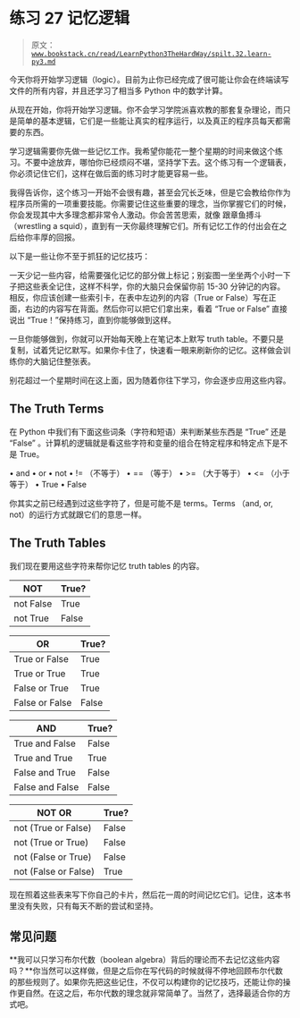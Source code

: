 # 练习 27 记忆逻辑

> 原文：[`www.bookstack.cn/read/LearnPython3TheHardWay/spilt.32.learn-py3.md`](https://www.bookstack.cn/read/LearnPython3TheHardWay/spilt.32.learn-py3.md)

今天你将开始学习逻辑（logic）。目前为止你已经完成了很可能让你会在终端读写文件的所有内容，并且还学习了相当多 Python 中的数学计算。

从现在开始，你将开始学习逻辑。你不会学习学院派喜欢教的那套复杂理论，而只是简单的基本逻辑，它们是一些能让真实的程序运行，以及真正的程序员每天都需要的东西。

学习逻辑需要你先做一些记忆工作。我希望你能花一整个星期的时间来做这个练习。不要中途放弃，哪怕你已经烦闷不堪，坚持学下去。这个练习有一个逻辑表，你必须记住它们，这样在做后面的练习时才能更容易一些。

我得告诉你，这个练习一开始不会很有趣，甚至会冗长乏味，但是它会教给你作为程序员所需的一项重要技能。你需要记住这些重要的理念，当你掌握它们的时候，你会发现其中大多理念都非常令人激动。你会苦苦思索，就像 跟章鱼搏斗（wrestling a squid），直到有一天你最终理解它们。所有记忆工作的付出会在之后给你丰厚的回报。

以下是一些让你不至于抓狂的记忆技巧：

一天少记一些内容，给需要强化记忆的部分做上标记；别妄图一坐坐两个小时一下子把这些表全记住，这样不科学，你的大脑只会保留你前 15-30 分钟记的内容。相反，你应该创建一些索引卡，在表中左边列的内容（True or False）写在正面，右边的内容写在背面。然后你可以把它们拿出来，看着 “True or False” 直接说出 “True！”保持练习，直到你能够做到这样。

一旦你能够做到，你就可以开始每天晚上在笔记本上默写 truth table。不要只是复制，试着凭记忆默写。如果你卡住了，快速看一眼来刷新你的记忆。这样做会训练你的大脑记住整张表。

别花超过一个星期时间在这上面，因为随着你往下学习，你会逐步应用这些内容。

## The Truth Terms

在 Python 中我们有下面这些词条（字符和短语）来判断某些东西是 “True” 还是 “False” 。计算机的逻辑就是看这些字符和变量的组合在特定程序和特定点下是不是 True。

• and • or • not • != （不等于） • == （等于） • >= （大于等于） • <= （小于等于） • True • False

你其实之前已经遇到过这些字符了，但是可能不是 terms。Terms （and, or, not）的运行方式就跟它们的意思一样。

## The Truth Tables

我们现在要用这些字符来帮你记忆 truth tables 的内容。

| **NOT** | **True?** |
| --- | --- |
| not False | True |
| not True | False |

| **OR** | **True?** |
| --- | --- |
| True or False | True |
| True or True | True |
| False or True | True |
| False or False | False |

| **AND** | **True?** |
| --- | --- |
| True and False | False |
| True and True | True |
| False and True | False |
| False and False | False |

| **NOT OR** | **True?** |
| --- | --- |
| not (True or False) | False |
| not (True or True) | False |
| not (False or True) | False |
| not (False or False) | True |

现在照着这些表来写下你自己的卡片，然后花一周的时间记忆它们。记住，这本书里没有失败，只有每天不断的尝试和坚持。

## 常见问题

**我可以只学习布尔代数（boolean algebra）背后的理论而不去记忆这些内容吗？**你当然可以这样做，但是之后你在写代码的时候就得不停地回顾布尔代数的那些规则了。如果你先把这些记住，不仅可以构建你的记忆技巧，还能让你的操作更自然。在这之后，布尔代数的理念就非常简单了。当然了，选择最适合你的方式吧。